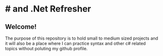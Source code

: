 # # and .Net Refresher

## Welcome!

The purpose of this repository is to hold small to medium sized projects and it will also be a place where I can practice syntax and other c# related topics without poluting my github profile.
